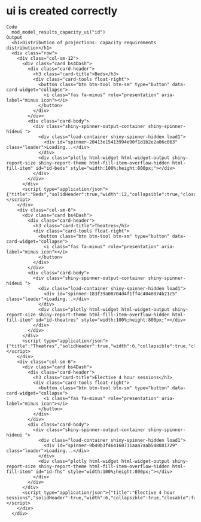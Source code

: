 # ui is created correctly

    Code
      mod_model_results_capacity_ui("id")
    Output
      <h1>Distribution of projections: capacity requirements distribution</h1>
      <div class="row">
        <div class="col-sm-12">
          <div class="card bs4Dash">
            <div class="card-header">
              <h3 class="card-title">Beds</h3>
              <div class="card-tools float-right">
                <button class="btn btn-tool btn-sm" type="button" data-card-widget="collapse">
                  <i class="fas fa-minus" role="presentation" aria-label="minus icon"></i>
                </button>
              </div>
            </div>
            <div class="card-body">
              <div class="shiny-spinner-output-container shiny-spinner-hideui ">
                <div class="load-container shiny-spinner-hidden load1">
                  <div id="spinner-20413e15413994e90f1d1b2e2a06c063" class="loader">Loading...</div>
                </div>
                <div class="plotly html-widget html-widget-output shiny-report-size shiny-report-theme html-fill-item-overflow-hidden html-fill-item" id="id-beds" style="width:100%;height:800px;"></div>
              </div>
            </div>
          </div>
          <script type="application/json">{"title":"Beds","solidHeader":true,"width":12,"collapsible":true,"closable":false,"maximizable":false,"gradient":false}</script>
        </div>
        <div class="col-sm-6">
          <div class="card bs4Dash">
            <div class="card-header">
              <h3 class="card-title">Theatres</h3>
              <div class="card-tools float-right">
                <button class="btn btn-tool btn-sm" type="button" data-card-widget="collapse">
                  <i class="fas fa-minus" role="presentation" aria-label="minus icon"></i>
                </button>
              </div>
            </div>
            <div class="card-body">
              <div class="shiny-spinner-output-container shiny-spinner-hideui ">
                <div class="load-container shiny-spinner-hidden load1">
                  <div id="spinner-183f39a00704d4f1ff4c4040874b21c5" class="loader">Loading...</div>
                </div>
                <div class="plotly html-widget html-widget-output shiny-report-size shiny-report-theme html-fill-item-overflow-hidden html-fill-item" id="id-theatres" style="width:100%;height:800px;"></div>
              </div>
            </div>
          </div>
          <script type="application/json">{"title":"Theatres","solidHeader":true,"width":6,"collapsible":true,"closable":false,"maximizable":false,"gradient":false}</script>
        </div>
        <div class="col-sm-6">
          <div class="card bs4Dash">
            <div class="card-header">
              <h3 class="card-title">Elective 4 hour sessions</h3>
              <div class="card-tools float-right">
                <button class="btn btn-tool btn-sm" type="button" data-card-widget="collapse">
                  <i class="fas fa-minus" role="presentation" aria-label="minus icon"></i>
                </button>
              </div>
            </div>
            <div class="card-body">
              <div class="shiny-spinner-output-container shiny-spinner-hideui ">
                <div class="load-container shiny-spinner-hidden load1">
                  <div id="spinner-9b49b3f464160711aaa7aab548081729" class="loader">Loading...</div>
                </div>
                <div class="plotly html-widget html-widget-output shiny-report-size shiny-report-theme html-fill-item-overflow-hidden html-fill-item" id="id-fhs" style="width:100%;height:800px;"></div>
              </div>
            </div>
          </div>
          <script type="application/json">{"title":"Elective 4 hour sessions","solidHeader":true,"width":6,"collapsible":true,"closable":false,"maximizable":false,"gradient":false}</script>
        </div>
      </div>

